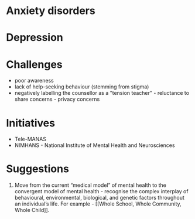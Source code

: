 # Anxiety disorders
# Depression
# Challenges
- poor awareness
- lack of help-­seeking behaviour (stemming from stigma)
- negatively labelling the counsellor as a "tension teacher" - reluctance to share concerns - privacy concerns
# Initiatives
- Tele-MANAS
- NIMHANS - National Institute of Mental Health and Neurosciences
# Suggestions
1. Move from the current “medical model” of mental health to the convergent model of mental health - recognise the complex interplay of behavioural, environmental, biological, and genetic factors throughout an individual’s life. For example - [[Whole School, Whole Community, Whole Child]].